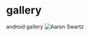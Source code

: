 # gallery
android gallery 
![Aaron Swartz](https://raw.githubusercontent.com/smshen/MarkdownPhotos/master/Res/test.jpg)
